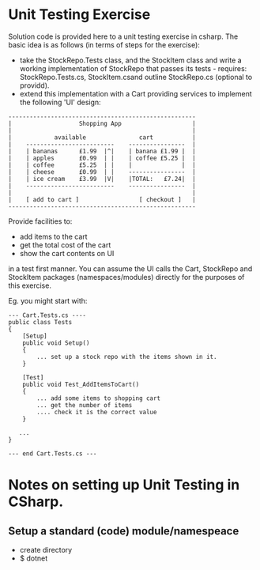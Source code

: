 # Unit Testing Exercise
Solution code is provided here to a unit testing exercise in csharp.
The basic idea is as follows (in terms of steps for the exercise):
* take the StockRepo.Tests class, and the StockItem class and write a working implementation of StockRepo that passes its tests - requires: StockRepo.Tests.cs, StockItem.csand outline StockRepo.cs (optional to providd).
* extend this implementation with a Cart providing services to implement the following 'UI' design:

```
-----------------------------------------------------
|                   Shopping App                    |
|                                                   |
|            available               cart           |
|    -------------------------    ----------------  |
|    | bananas 		£1.99  |^|    | banana £1.99 |  |
|    | apples   	£0.99  | |    | coffee £5.25 |  |
|    | coffee   	£5.25  | |    |              |  |  
|    | cheese   	£0.99  | |    ----------------  |
|    | ice cream    £3.99  |V|    |TOTAL:   £7.24|  |
|    -------------------------    ----------------  |
|                                                   |
|    [ add to cart ]                 [ checkout ]   |
-----------------------------------------------------      

```
Provide facilities to:
* add items to the cart
* get the total cost of the cart
* show the cart contents on UI

in a test first manner. You can assume the UI calls the Cart, StockRepo and StockItem packages (namespaces/modules) directly for the purposes of this exercise.

Eg. you might start with:
```
--- Cart.Tests.cs ----
public class Tests
{
	[Setup]
	public void Setup()
	{
   		... set up a stock repo with the items shown in it.
	}

	[Test]
	public void Test_AddItemsToCart()
	{ 
   		... add some items to shopping cart
   		... get the number of items
   		.... check it is the correct value
	}

   ...
}

--- end Cart.Tests.cs ---
```

# Notes on setting up Unit Testing in CSharp.

## Setup a standard (code) module/namespeace
* create directory
* $ dotnet 
